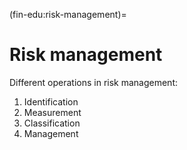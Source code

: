 (fin-edu:risk-management)=
# Risk management

Different operations in risk management:
1. Identification
2. Measurement
3. Classification
4. Management


